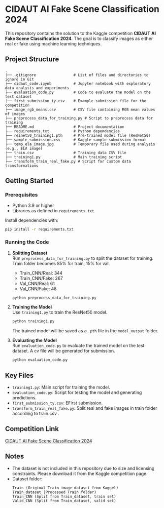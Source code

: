 # CIDAUT AI Fake Scene Classification 2024

This repository contains the solution to the Kaggle competition **CIDAUT AI Fake Scene Classification 2024**. The goal is to classify images as either real or fake using machine learning techniques.

## Project Structure

```plaintext
.
├── .gitignore                 # List of files and directories to ignore in Git
├── cidaut_code.ipynb          # Jupyter notebook with exploratory data analysis and experiments
├── evaluation_code.py         # Code to evaluate the model on the test dataset
├── first_submission_ty.csv    # Example submission file for the competition
├── image_rgb_means.csv        # CSV file containing RGB mean values of images
├── preprocess_data_for_training.py # Script to preprocess data for training
├── README.md                  # Project documentation
├── requirements.txt           # Python dependencies
├── resnet50_training1.pth     # Pre-trained model file (ResNet50)
├── sample_submission.csv      # Kaggle sample submission format
├── temp_ela_image.jpg         # Temporary file used during analysis (e.g., ELA image)
├── train.csv                  # Training data CSV file
├── training1.py               # Main training script
├── transform_train_real_fake.py # Script for custom data transformations
```

## Getting Started

### Prerequisites

- Python 3.9 or higher
- Libraries as defined in `requirements.txt`

Install dependencies with:

```bash
pip install -r requirements.txt
```

### Running the Code

1. **Splitting Dataset**  
   Run `preprocess_data_for_training.py` to split the dataset for training. Train folder becomes 85% for train, 15% for val.
   
    - Train_CNN/Real: 344
    - Train_CNN/Fake: 267
    - Val_CNN/Real: 61
    - Val_CNN/Fake: 48

   ```bash
   python preprocess_data_for_training.py
   ```

2. **Training the Model**  
   Use `training1.py` to train the ResNet50 model.

   ```bash
   python training1.py
   ```

   The trained model will be saved as a `.pth` file in the `model_output` folder.

3. **Evaluating the Model**  
   Run `evaluation_code.py` to evaluate the trained model on the test dataset. A cv file will be generated for submission.

   ```bash
   python evaluation_code.py
   ```



## Key Files

- `training1.py`: Main script for training the model.
- `evaluation_code.py`: Script for testing the model and generating predictions.
- `first_submission_ty.csv`: EFirst submission.
- `transform_train_real_fake.py`: Split real and fake images in train folder according to train.csv .

## Competition Link

[CIDAUT AI Fake Scene Classification 2024](https://www.kaggle.com/competitions/cidaut-ai-fake-scene-classification-2024/overview)

## Notes

- The dataset is not included in this repository due to size and licensing constraints. Please download it from the Kaggle competition page.
- Dataset folder:
   ```
   Train (Original Train image dataset from Kaggel)
   Train_dataset (Processed Train folder)
   Train_CNN (Split from Train_dataset, train set)
   Valid_CNN (Split from Train_dataset, valid set)
   ```